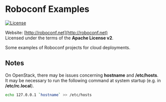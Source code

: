 # Roboconf Examples
[![License](https://img.shields.io/hexpm/l/plug.svg)](http://www.apache.org/licenses/LICENSE-2.0)

Website: [http://roboconf.net](http://roboconf.net)  
Licensed under the terms of the **Apache License v2**.

Some examples of Roboconf projects for cloud deployments.

Notes
-----

On OpenStack, there may be issues concerning **hostname** and **/etc/hosts**.  
It may be necessary to run the following command at system startup (e.g. in **/etc/rc.local**).

```bash
echo 127.0.0.1 `hostname` >> /etc/hosts
```
